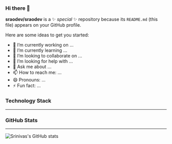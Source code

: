 ### Hi there 👋


**sraodev/sraodev** is a ✨ _special_ ✨ repository because its `README.md` (this file) appears on your GitHub profile.

Here are some ideas to get you started:

- 🔭 I’m currently working on ...
- 🌱 I’m currently learning ...
- 👯 I’m looking to collaborate on ...
- 🤔 I’m looking for help with ...
- 💬 Ask me about ...
- 📫 How to reach me: ...
- 😄 Pronouns: ...
- ⚡ Fun fact: ...

### Technology Stack
___

### GitHub Stats
___
![Srinivas's GitHub stats](https://github-readme-stats.vercel.app/api?username=sraodev&show_icons=true&theme=radical) 
